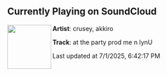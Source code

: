 ## Currently Playing on SoundCloud

[<img align="left" width="100" src="https://i1.sndcdn.com/artworks-amgMCYdniXn40KzV-ugLAqg-t500x500.jpg">](https://soundcloud.com/cruseyyyy/party)

**Artist**: crusey, akkiro 

**Track**: at the party prod me n lynU

Last updated at 7/1/2025, 6:42:17 PM

